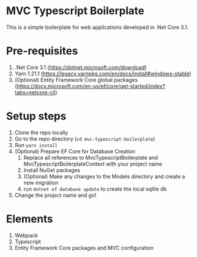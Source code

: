 # MVC Typescript Boilerplate

This is a simple boilerplate for web applications developed in .Net Core 3.1.

# Pre-requisites
1. .Net Core 3.1 (https://dotnet.microsoft.com/download)
2. Yarn 1.21.1 (https://legacy.yarnpkg.com/en/docs/install#windows-stable)
3. (Optional) Entity Framework Core global packages (https://docs.microsoft.com/en-us/ef/core/get-started/index?tabs=netcore-cli)

# Setup steps
1. Clone the repo locally
2. Go to the repo directory (`cd mvc-typescript-boilerplate`)
3. Run `yarn install`
4. (Optional) Prepare EF Core for Database Creation
    1. Replace all references to MvcTypescriptBoilerplate and MvcTypescriptBoilerplateContext with your project name
    2. Install NuGet packages
    3. (Optional) Make any changes to the Models directory and create a new migration
    4. run `dotnet ef database update` to create the local sqlite db
5. Change the project name and go!

# Elements
1. Webpack
2. Typescript
3. Entity Framework Core packages and MVC configuration
